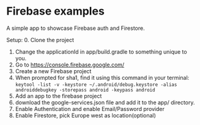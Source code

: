 # Firebase examples

A simple app to showcase Firebase auth and Firestore.

Setup:
0. Clone the project
1. Change the applicationId in app/build.gradle to something unique to you.
2. Go to https://console.firebase.google.com/
3. Create a new Firebase project
4. When prompted for sha1, find it using this command in your terminal: `keytool -list -v -keystore ~/.android/debug.keystore -alias androiddebugkey -storepass android -keypass android `
5. Add an app to the firebase project
6. download the google-services.json file and add it to the app/ directory.
7. Enable Authentication and enable Email/Password provider
8. Enable Firestore, pick Europe west as location(optional)
